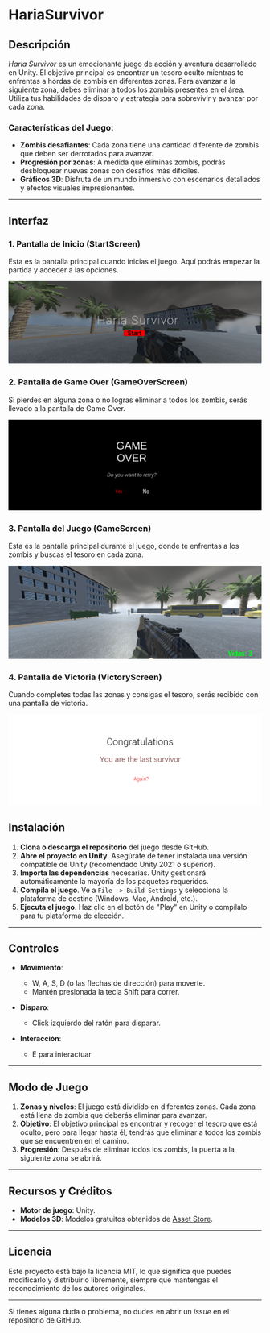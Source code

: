 # HariaSurvivor

## Descripción

*Haria Survivor* es un emocionante juego de acción y aventura desarrollado en Unity. El objetivo principal es encontrar un tesoro oculto mientras te enfrentas a hordas de zombis en diferentes zonas. Para avanzar a la siguiente zona, debes eliminar a todos los zombis presentes en el área. Utiliza tus habilidades de disparo y estrategia para sobrevivir y avanzar por cada zona.

### Características del Juego:
- **Zombis desafiantes**: Cada zona tiene una cantidad diferente de zombis que deben ser derrotados para avanzar.
- **Progresión por zonas**: A medida que eliminas zombis, podrás desbloquear nuevas zonas con desafíos más difíciles.
- **Gráficos 3D**: Disfruta de un mundo inmersivo con escenarios detallados y efectos visuales impresionantes.

---
## Interfaz

### 1. **Pantalla de Inicio (StartScreen)**

Esta es la pantalla principal cuando inicias el juego. Aquí podrás empezar la partida y acceder a las opciones.

![StartScreen](./images/StartScreen.PNG)

### 2. **Pantalla de Game Over (GameOverScreen)**

Si pierdes en alguna zona o no logras eliminar a todos los zombis, serás llevado a la pantalla de Game Over.

![GameOverScreen](./images/gameOverScreen.PNG)

### 3. **Pantalla del Juego (GameScreen)**

Esta es la pantalla principal durante el juego, donde te enfrentas a los zombis y buscas el tesoro en cada zona.

![GameScreen](./images/gameScreen.PNG)

### 4. **Pantalla de Victoria (VictoryScreen)**

Cuando completes todas las zonas y consigas el tesoro, serás recibido con una pantalla de victoria.

![VictoryScreen](./images/victoryScreen.PNG)

## Instalación

1. **Clona o descarga el repositorio** del juego desde GitHub.
2. **Abre el proyecto en Unity**. Asegúrate de tener instalada una versión compatible de Unity (recomendado Unity 2021 o superior).
3. **Importa las dependencias** necesarias. Unity gestionará automáticamente la mayoría de los paquetes requeridos.
4. **Compila el juego**. Ve a `File -> Build Settings` y selecciona la plataforma de destino (Windows, Mac, Android, etc.).
5. **Ejecuta el juego**. Haz clic en el botón de "Play" en Unity o compílalo para tu plataforma de elección.

---

## Controles

- **Movimiento**:  
  - W, A, S, D (o las flechas de dirección) para moverte.
  - Mantén presionada la tecla Shift para correr.

- **Disparo**:
  - Click izquierdo del ratón para disparar.

- **Interacción**:
  - E para interactuar
---

## Modo de Juego

1. **Zonas y niveles**: El juego está dividido en diferentes zonas. Cada zona está llena de zombis que deberás eliminar para avanzar.
3. **Objetivo**: El objetivo principal es encontrar y recoger el tesoro que está oculto, pero para llegar hasta él, tendrás que eliminar a todos los zombis que se encuentren en el camino.
4. **Progresión**: Después de eliminar todos los zombis, la puerta a la siguiente zona se abrirá.

---

## Recursos y Créditos

- **Motor de juego**: Unity.
- **Modelos 3D**: Modelos gratuitos obtenidos de [Asset Store](https://assetstore.unity.com/).
---

## Licencia

Este proyecto está bajo la licencia MIT, lo que significa que puedes modificarlo y distribuirlo libremente, siempre que mantengas el reconocimiento de los autores originales.

---

Si tienes alguna duda o problema, no dudes en abrir un *issue* en el repositorio de GitHub.
